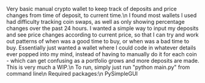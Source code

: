 Very basic manual crypto wallet to keep track of deposits and price changes from time of deposit, to current time.\n
I found most wallets I used had difficulty tracking coin swaps, as well as only showing percentage changes over the past 24 hours. I wanted a simple way to input my deposits and see price changes according to current price, so that I can try and work out patterns of when was a good time to buy, or when was a bad time to buy. Essentially just wanted a wallet where I could code in whatever details ever popped into my mind, instead of having to manually do it for each coin - which can get confusing as a portfolio grows and more deposits are made.
This is very much a WIP.\n
To run, simply just run "python main.py" from command line\n
Required packages:\n
    PySimpleGUI